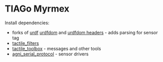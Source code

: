 # TIAGo Myrmex 

Install dependencies: 

* forks of [urdf](https://github.com/ubi-agni/urdf) [urdfdom](https://github.com/ubi-agni/urdfdom) and [urdfdom headers](https://github.com/ubi-agni/urdfdom_headers) - adds parsing for sensor tag
* [tactile_filters](https://github.com/ubi-agni/tactile_filters)
* [tactile_toolbox](https://github.com/ubi-agni/tactile_toolbox) - messages and other tools 
* [agni_serial_protocol](https://github.com/ubi-agni/agni_serial_protocol) - sensor drivers